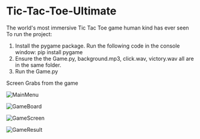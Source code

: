 # Tic-Tac-Toe-Ultimate
The world's most immersive Tic Tac Toe game human kind has ever seen
To run the project:
1. Install the pygame package. Run the following code in the console window:
   pip install pygame
2. Ensure the the Game.py, background.mp3, click.wav, victory.wav all are in the same folder.
3. Run the Game.py

Screen Grabs from the game

![MainMenu](https://github.com/user-attachments/assets/27085c03-ecd2-4f9f-8a9a-63a7ca529aa4)

![GameBoard](https://github.com/user-attachments/assets/fb64bb6d-d7b7-4211-ac5d-cd3399837709)

![GameScreen](https://github.com/user-attachments/assets/d2c002e4-5401-4802-8c8c-5902668034df)

![GameResult](https://github.com/user-attachments/assets/17ab78c0-bb8f-4c26-996a-e8085699cacf)

